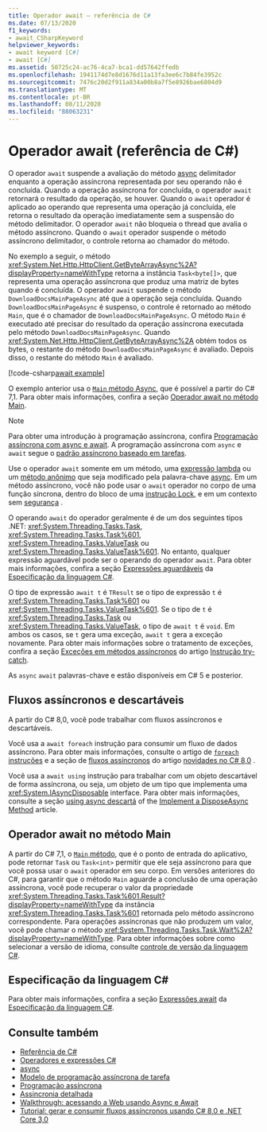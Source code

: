 ```yaml
---
title: Operador await – referência de C#
ms.date: 07/13/2020
f1_keywords:
- await_CSharpKeyword
helpviewer_keywords:
- await keyword [C#]
- await [C#]
ms.assetid: 50725c24-ac76-4ca7-bca1-dd57642ffedb
ms.openlocfilehash: 1941174d7e8d1676d11a13fa3ee6c7b84fe3952c
ms.sourcegitcommit: 7476c20d2f911a834a00b8a7f5e8926bae6804d9
ms.translationtype: MT
ms.contentlocale: pt-BR
ms.lasthandoff: 08/11/2020
ms.locfileid: "88063231"
---
```

# <a name="await-operator-c-reference"></a>Operador await (referência de C#)

O operador `await` suspende a avaliação do método [async](../keywords/async.md) delimitador enquanto a operação assíncrona representada por seu operando não é concluída. Quando a operação assíncrona for concluída, o operador `await` retornará o resultado da operação, se houver. Quando o `await` operador é aplicado ao operando que representa uma operação já concluída, ele retorna o resultado da operação imediatamente sem a suspensão do método delimitador. O operador `await` não bloqueia o thread que avalia o método assíncrono. Quando o `await` operador suspende o método assíncrono delimitador, o controle retorna ao chamador do método.

No exemplo a seguir, o método <xref:System.Net.Http.HttpClient.GetByteArrayAsync%2A?displayProperty=nameWithType> retorna a instância `Task<byte[]>`, que representa uma operação assíncrona que produz uma matriz de bytes quando é concluída. O operador `await` suspende o método `DownloadDocsMainPageAsync` até que a operação seja concluída. Quando `DownloadDocsMainPageAsync` é suspenso, o controle é retornado ao método `Main`, que é o chamador de `DownloadDocsMainPageAsync`. O método `Main` é executado até precisar do resultado da operação assíncrona executada pelo método `DownloadDocsMainPageAsync`. Quando <xref:System.Net.Http.HttpClient.GetByteArrayAsync%2A> obtém todos os bytes, o restante do método `DownloadDocsMainPageAsync` é avaliado. Depois disso, o restante do método `Main` é avaliado.

[!code-csharp[await example](snippets/shared/AwaitOperator.cs)]

O exemplo anterior usa o [ `Main` método Async](../../programming-guide/main-and-command-args/index.md), que é possível a partir do C# 7,1. Para obter mais informações, confira a seção [Operador await no método Main](#await-operator-in-the-main-method).

> [!NOTE]
> Para obter uma introdução à programação assíncrona, confira [Programação assíncrona com async e await](../../programming-guide/concepts/async/index.md). A programação assíncrona com `async` e `await` segue o [padrão assíncrono baseado em tarefas](../../../standard/asynchronous-programming-patterns/task-based-asynchronous-pattern-tap.md).

Use o operador `await` somente em um método, uma [expressão lambda](lambda-expressions.md) ou um [método anônimo](delegate-operator.md) que seja modificado pela palavra-chave [async](../keywords/async.md). Em um método assíncrono, você não pode usar o `await` operador no corpo de uma função síncrona, dentro do bloco de uma [instrução Lock](../keywords/lock-statement.md), e em um contexto sem [segurança](../keywords/unsafe.md) .

O operando `await` do operador geralmente é de um dos seguintes tipos .NET: <xref:System.Threading.Tasks.Task>, <xref:System.Threading.Tasks.Task%601>, <xref:System.Threading.Tasks.ValueTask> ou <xref:System.Threading.Tasks.ValueTask%601>. No entanto, qualquer expressão aguardável pode ser o operando do operador `await`. Para obter mais informações, confira a seção [Expressões aguardáveis](~/_csharplang/spec/expressions.md#awaitable-expressions) da [Especificação da linguagem C#](~/_csharplang/spec/introduction.md).

O tipo de expressão `await t` é `TResult` se o tipo de expressão `t` é <xref:System.Threading.Tasks.Task%601> ou <xref:System.Threading.Tasks.ValueTask%601>. Se o tipo de `t` é <xref:System.Threading.Tasks.Task> ou <xref:System.Threading.Tasks.ValueTask>, o tipo de `await t` é `void`. Em ambos os casos, se `t` gera uma exceção, `await t` gera a exceção novamente. Para obter mais informações sobre o tratamento de exceções, confira a seção [Exceções em métodos assíncronos](../keywords/try-catch.md#exceptions-in-async-methods) do artigo [Instrução try-catch](../keywords/try-catch.md).

As `async` `await` palavras-chave e estão disponíveis em C# 5 e posterior.

## <a name="asynchronous-streams-and-disposables"></a>Fluxos assíncronos e descartáveis

A partir do C# 8,0, você pode trabalhar com fluxos assíncronos e descartáveis.

Você usa a `await foreach` instrução para consumir um fluxo de dados assíncrono. Para obter mais informações, consulte o artigo de [ `foreach` instruções](../keywords/foreach-in.md) e a seção de [fluxos assíncronos](../../whats-new/csharp-8.md#asynchronous-streams) do artigo [novidades no C# 8,0](../../whats-new/csharp-8.md) .

Você usa a `await using` instrução para trabalhar com um objeto descartável de forma assíncrona, ou seja, um objeto de um tipo que implementa uma <xref:System.IAsyncDisposable> interface. Para obter mais informações, consulte a seção [using async descartá](../../../standard/garbage-collection/implementing-disposeasync.md#using-async-disposable) of the [Implement a DisposeAsync Method](../../../standard/garbage-collection/implementing-disposeasync.md) article.

## <a name="await-operator-in-the-main-method"></a>Operador await no método Main

A partir do C# 7,1, o [ `Main` método](../../programming-guide/main-and-command-args/index.md), que é o ponto de entrada do aplicativo, pode retornar `Task` ou `Task<int>` permitir que ele seja assíncrono para que você possa usar o `await` operador em seu corpo. Em versões anteriores do C#, para garantir que o método `Main` aguarde a conclusão de uma operação assíncrona, você pode recuperar o valor da propriedade <xref:System.Threading.Tasks.Task%601.Result?displayProperty=nameWithType> da instância <xref:System.Threading.Tasks.Task%601> retornada pelo método assíncrono correspondente. Para operações assíncronas que não produzem um valor, você pode chamar o método <xref:System.Threading.Tasks.Task.Wait%2A?displayProperty=nameWithType>. Para obter informações sobre como selecionar a versão de idioma, consulte [controle de versão da linguagem C#](../configure-language-version.md).

## <a name="c-language-specification"></a>Especificação da linguagem C#

Para obter mais informações, confira a seção [Expressões await](~/_csharplang/spec/expressions.md#await-expressions) da [Especificação da linguagem C#](~/_csharplang/spec/introduction.md).

## <a name="see-also"></a>Consulte também

- [Referência de C#](../index.md)
- [Operadores e expressões C#](index.md)
- [async](../keywords/async.md)
- [Modelo de programação assíncrona de tarefa](../../programming-guide/concepts/async/task-asynchronous-programming-model.md)
- [Programação assíncrona](../../async.md)
- [Assincronia detalhada](../../../standard/async-in-depth.md)
- [Walkthrough: acessando a Web usando Async e Await](../../programming-guide/concepts/async/walkthrough-accessing-the-web-by-using-async-and-await.md)
- [Tutorial: gerar e consumir fluxos assíncronos usando C# 8,0 e .NET Core 3,0](../../tutorials/generate-consume-asynchronous-stream.md)
